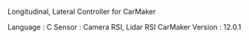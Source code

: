 Longitudinal, Lateral Controller for CarMaker

Language : C
Sensor : Camera RSI, Lidar RSI
CarMaker Version : 12.0.1
